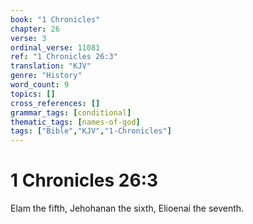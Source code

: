 ```yaml
---
book: "1 Chronicles"
chapter: 26
verse: 3
ordinal_verse: 11081
ref: "1 Chronicles 26:3"
translation: "KJV"
genre: "History"
word_count: 9
topics: []
cross_references: []
grammar_tags: [conditional]
thematic_tags: [names-of-god]
tags: ["Bible","KJV","1-Chronicles"]
---
```


# 1 Chronicles 26:3

Elam the fifth, Jehohanan the sixth, Elioenai the seventh.
